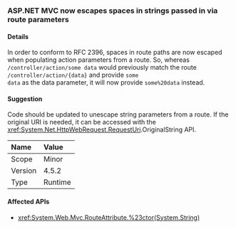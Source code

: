 ### ASP.NET MVC now escapes spaces in strings passed in via route parameters

#### Details

In order to conform to RFC 2396, spaces in route paths are now escaped when populating action parameters from a route. So, whereas  <code>/controller/action/some data</code> would previously match the route <code>/controller/action/{data}</code> and provide <code>some data</code> as the data parameter, it will now provide <code>some%20data</code> instead.

#### Suggestion

Code should be updated to unescape string parameters from a route. If the original URI is needed, it can be accessed with the <xref:System.Net.HttpWebRequest.RequestUri>.OriginalString API.

| Name    | Value       |
|:--------|:------------|
| Scope   |Minor|
|Version|4.5.2|
|Type|Runtime|

#### Affected APIs

- <xref:System.Web.Mvc.RouteAttribute.%23ctor(System.String)>

<!--

#### Affected APIs

- `M:System.Web.Mvc.RouteAttribute.#ctor(System.String)`

-->
